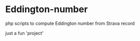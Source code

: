 # Eddington-number
php scripts to compute Eddington number from Strava record

just a fun 'project'
